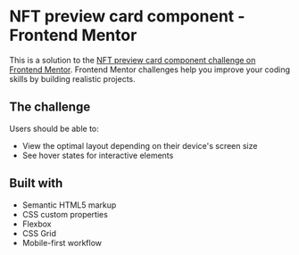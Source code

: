 # NFT preview card component - Frontend Mentor

This is a solution to the [NFT preview card component challenge on Frontend Mentor](https://www.frontendmentor.io/challenges/nft-preview-card-component-SbdUL_w0U). Frontend Mentor challenges help you improve your coding skills by building realistic projects.

## The challenge

Users should be able to:

- View the optimal layout depending on their device's screen size
- See hover states for interactive elements

## Built with

- Semantic HTML5 markup
- CSS custom properties
- Flexbox
- CSS Grid
- Mobile-first workflow
